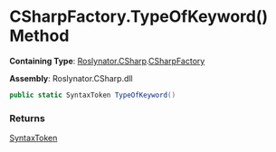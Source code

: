 # CSharpFactory\.TypeOfKeyword\(\) Method

**Containing Type**: [Roslynator.CSharp](../../README.md)\.[CSharpFactory](../README.md)

**Assembly**: Roslynator\.CSharp\.dll

```csharp
public static SyntaxToken TypeOfKeyword()
```

### Returns

[SyntaxToken](https://docs.microsoft.com/en-us/dotnet/api/microsoft.codeanalysis.syntaxtoken)

